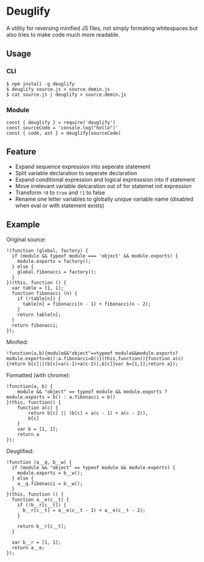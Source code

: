 # Deuglify

A utiltiy for reversing minified JS files, not simply formating whitespaces but also tries to make code much more readable.

## Usage

### CLI

```
$ npm install -g deuglify
$ deuglify source.js > source.demin.js
$ cat source.js | deuglify > source.demin.js
```

### Module

```
const { deuglify } = require('deuglify')
const sourceCode = 'console.log("hello")'
const { code, ast } = deuglify(sourceCode)
```
## Feature

 - Expand sequence expression into seperate statement
 - Split variable declaration to seperate declaration
 - Expand conditional expression and logical expresssion into if statement
 - Move irrelevant variable delcaration out of for statemet init expression
 - Transform `!0` to `true` and `!1` to false
 - Rename one letter variables to globally unique variable name (disabled when eval or with statement exists)
 
## Example

Original source:

```
!(function (global, factory) {
  if (module && typeof module === 'object' && module.exports) {
    module.exports = factory();
  } else {
    global.fibonacci = factory();
  }
})(this, function () {
  var table = [1, 1];
  function fibonacci (n) {
    if (!table[n]) {
      table[n] = fibonacci(n - 1) + fibonacci(n - 2);
    }
    return table[n];
  }
  return fibonacci;
});
```

Minified:

```
!function(a,b){module&&"object"==typeof module&&module.exports?module.exports=b():a.fibonacci=b()}(this,function(){function a(c){return b[c]||(b[c]=a(c-1)+a(c-2)),b[c]}var b=[1,1];return a});
```

Formatted (with chrome):

```
!function(a, b) {
    module && "object" == typeof module && module.exports ? module.exports = b() : a.fibonacci = b()
}(this, function() {
    function a(c) {
        return b[c] || (b[c] = a(c - 1) + a(c - 2)),
        b[c]
    }
    var b = [1, 1];
    return a
});

```

Deuglified:

```
!function (a__q, b__w) {
  if (module && "object" == typeof module && module.exports) {
    module.exports = b__w();
  } else {
    a__q.fibonacci = b__w();
  }
}(this, function () {
  function a__e(c__t) {
    if (!b__r[c__t]) {
      b__r[c__t] = a__e(c__t - 1) + a__e(c__t - 2);
    }

    return b__r[c__t];
  }

  var b__r = [1, 1];
  return a__e;
});
```
